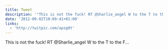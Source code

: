 ```yaml
---
title: Tweet
description: '"This is not the fuck! RT @Sharlie_angel W to the T to the F... "'
date: '2012-09-02T10:09:41+01:00'
links:
  - 'http://twitpic.com/apzg8t'
---
```

This is not the fuck! RT @Sharlie_angel W to the T to the F... 
